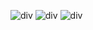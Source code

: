 ![div](https://imgur.com/1DkWxCT.png)
![div](https://imgur.com/u7ljL0p.png)
![div](https://imgur.com/AcCNnld.png)
